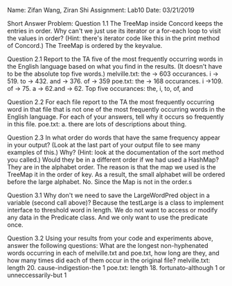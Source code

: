 Name: Zifan Wang, Ziran Shi
Assignment: Lab10
Date: 03/21/2019

Short Answer Problem:
Question 1.1 The TreeMap inside Concord keeps the entries in order. Why can't we just use its iterator or a for-each loop to visit the values in order? (Hint: there's iterator code like this in the print method of Concord.)
The TreeMap is ordered by the keyvalue. 

Question 2.1 Report to the TA five of the most frequently occurring words in the English language based on what you find in the results. (It doesn't have to be the absolute top five words.)
melville.txt: the -> 603 occurances. i -> 519. to -> 432. and -> 376. of -> 359
poe.txt: the -> 168 occurances. i ->109. of -> 75. a -> 62.and -> 62.
Top five occurances: the, i, to, of, and

Question 2.2 For each file report to the TA the most frequently occurring word in that file that is not one of the most frequently occurring words in the English language. For each of your answers, tell why it occurs so frequently in this file.
poe.txt: a. there are lots of descriptions about thing.

Question 2.3 In what order do words that have the same frequency appear in your output? (Look at the last part of your output file to see many examples of this.) Why? (Hint: look at the documentation of the sort method you called.) Would they be in a different order if we had used a HashMap?
They are in the alphabet order. The reason is that the map we used is the TreeMap it in the order of key. As a result, the small alphabet will be ordered before the large alphabet.
No. Since the Map is not in the order.s

Question 3.1 Why don't we need to save the LargeWordPred object in a variable (second call above)?
Because the testLarge is a class to implement interface to threshold word in length. We do not want to access or modify any data in the Predicate class. And we only want to use the predicate once.

Question 3.2 Using your results from your code and experiments above, answer the following questions: What are the longest non-hyphenated words occurring in each of melville.txt and poe.txt, how long are they, and how many times did each of them occur in the original file?
melville.txt: length 20. cause-indigestion-the 1
poe.txt: length 18. fortunato-although 1 or unneccessarily-but 1
